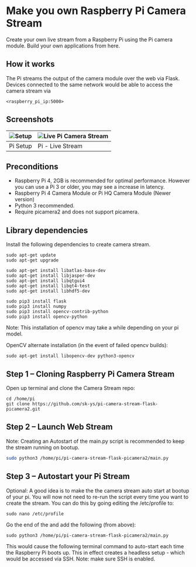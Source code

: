 # Make you own Raspberry Pi Camera Stream

Create your own live stream from a Raspberry Pi using the Pi camera module. Build your own applications from here.

## How it works
The Pi streams the output of the camera module over the web via Flask. Devices connected to the same network would be able to access the camera stream via

```
<raspberry_pi_ip:5000>
```

## Screenshots
| ![Setup](readme/pi-stream-client.jpg) | ![Live Pi Camera Stream](readme/pi-stream-screen-capture.jpg) |
| ------------------------------------- | ------------------------------------------------------------- |
| Pi Setup                              | Pi - Live Stream                                              |

## Preconditions

* Raspberry Pi 4, 2GB is recommended for optimal performance. However you can use a Pi 3 or older, you may see a increase in latency.
* Raspberry Pi 4 Camera Module or Pi HQ Camera Module (Newer version)
* Python 3 recommended.
* Require picamera2 and does not support picamera.

## Library dependencies
Install the following dependencies to create camera stream.

```
sudo apt-get update
sudo apt-get upgrade

sudo apt-get install libatlas-base-dev
sudo apt-get install libjasper-dev
sudo apt-get install libqtgui4
sudo apt-get install libqt4-test
sudo apt-get install libhdf5-dev

sudo pip3 install flask
sudo pip3 install numpy
sudo pip3 install opencv-contrib-python
sudo pip3 install opencv-python
```

Note: This installation of opencv may take a while depending on your pi model.

OpenCV alternate installation (in the event of failed opencv builds):

```
sudo apt-get install libopencv-dev python3-opencv
```

## Step 1 – Cloning Raspberry Pi Camera Stream
Open up terminal and clone the Camera Stream repo:

```
cd /home/pi
git clone https://github.com/sk-ys/pi-camera-stream-flask-picamera2.git
```

## Step 2 – Launch Web Stream

Note: Creating an Autostart of the main.py script is recommended to keep the stream running on bootup.
```bash cd modules
sudo python3 /home/pi/pi-camera-stream-flask-picamera2/main.py
```

## Step 3 – Autostart your Pi Stream

Optional: A good idea is to make the the camera stream auto start at bootup of your pi. You will now not need to re-run the script every time you want to create the stream. You can do this by going editing the /etc/profile to:

```
sudo nano /etc/profile
```

Go the end of the and add the following (from above):

```
sudo python3 /home/pi/pi-camera-stream-flask-picamera2/main.py
```

This would cause the following terminal command to auto-start each time the Raspberry Pi boots up. This in effect creates a headless setup - which would be accessed via SSH.
Note: make sure SSH is enabled.
